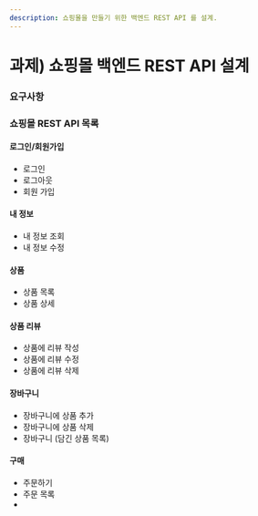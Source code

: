 ```yaml
---
description: 쇼핑몰을 만들기 위한 백엔드 REST API 를 설계.
---
```


# 과제) 쇼핑몰 백엔드 REST API 설계

### 요구사항

### 쇼핑몰 REST API 목록

#### 로그인/회원가입

* 로그인
* 로그아웃
* 회원 가입

#### 내 정보

* 내 정보 조회
* 내 정보 수정

#### 상품

* 상품 목록
* 상품 상세

#### 상품 리뷰

* 상품에 리뷰 작성
* 상품에 리뷰 수정
* 상품에 리뷰 삭제

#### 장바구니

* 장바구니에 상품 추가
* 장바구니에 상품 삭제
* 장바구니 (담긴 상품 목록)

#### 구매

* 주문하기
* 주문 목록
*
